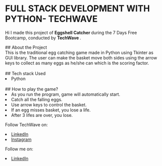 # FULL STACK DEVELOPMENT WITH PYTHON- TECHWAVE 
Hi I made this project of <b>Eggshell Catcher </b> during the 7 Days Free Bootcamp, conducted by <b> TechWave
</b>.
<br>
<div>
## About the Project
<br>
This is the traditional egg catching game made in Python using Tkinter as GUI library. The user can make the basket move both sides using the arrow keys to collect as many eggs as he/she can which is the scoring factor.
</div>

<br>
<div>
## Tech stack Used
<li>Python
</div>
<br>
## How to play the game?
<li>As you run the program, game will automatically start.
<li>Catch all the falling eggs.
<li>Use arrow keys to control the basket.
<li>If an egg misses basket, you lose a life.
<li>After 3 lifes are over, you lose.
<br>



Follow TechWave on: 
<li><a href=
"https://www.linkedin.com/company/techwave-courses/">LinkedIn</a>
<li><a href=
"https://www.instagram.com/techwave.courses/">Instagram</a>

Follow me on: 
<li><a
href=
"http://www.linkedin.com/in/himanikhurana">LinkedIn</a>
